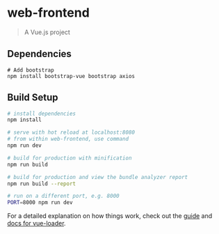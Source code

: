 # web-frontend

> A Vue.js project

## Dependencies
```
# Add bootstrap
npm install bootstrap-vue bootstrap axios
```

## Build Setup

``` bash
# install dependencies
npm install

# serve with hot reload at localhost:8080
# from within web-frontend, use command
npm run dev

# build for production with minification
npm run build

# build for production and view the bundle analyzer report
npm run build --report

# run on a different port, e.g. 8000
PORT=8000 npm run dev
```

For a detailed explanation on how things work, check out the [guide](http://vuejs-templates.github.io/webpack/) and [docs for vue-loader](http://vuejs.github.io/vue-loader).
